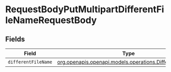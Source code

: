 # RequestBodyPutMultipartDifferentFileNameRequestBody


## Fields

| Field                                                                                                    | Type                                                                                                     | Required                                                                                                 | Description                                                                                              |
| -------------------------------------------------------------------------------------------------------- | -------------------------------------------------------------------------------------------------------- | -------------------------------------------------------------------------------------------------------- | -------------------------------------------------------------------------------------------------------- |
| `differentFileName`                                                                                      | [org.openapis.openapi.models.operations.DifferentFileName](../../models/operations/DifferentFileName.md) | :heavy_minus_sign:                                                                                       | N/A                                                                                                      |